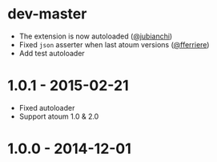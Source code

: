 # dev-master

* The extension is now autoloaded ([@jubianchi])
* Fixed `json` asserter when last atoum versions ([@fferriere])
* Add test autoloader

# 1.0.1 - 2015-02-21

* Fixed autoloader
* Support atoum 1.0 & 2.0

# 1.0.0 - 2014-12-01

[@fferriere]: https://github.com/fferriere
[@jubianchi]: https://github.com/jubianchi